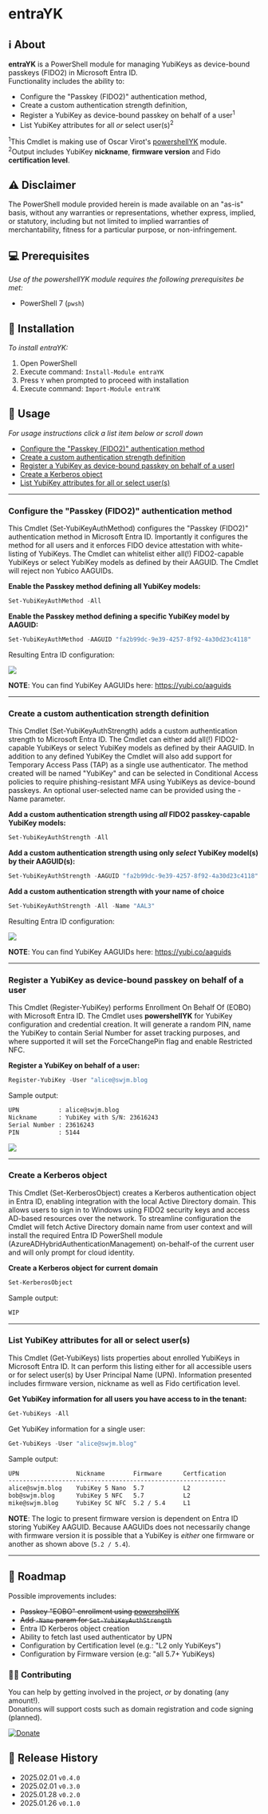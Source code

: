 # entraYK

## ℹ️ About
**entraYK** is a PowerShell module for managing YubiKeys as device-bound passkeys (FIDO2) in Microsoft Entra ID.   
Functionality includes the ability to: 

- Configure the "Passkey (FIDO2)" authentication method,
- Create a custom authentication strength definition,
- Register a YubiKey as device-bound passkey on behalf of a user<sup>1</sup>
- List YubiKey attributes for all _or_ select user(s)<sup>2</sup>

<sup>1</sup>This Cmdlet is making use of Oscar Virot's [powershellYK](https://github.com/virot/powershellYK/) module.   
<sup>2</sup>Output includes YubiKey **nickname**, **firmware version** and Fido **certification level**.

## ⚠️ Disclaimer
The PowerShell module provided herein is made available on an "as-is" basis, without any warranties or representations, whether express, implied, or statutory, including but not limited to implied warranties of merchantability, fitness for a particular purpose, or non-infringement.

## 💻 Prerequisites
_Use of the powershellYK module requires the following prerequisites be met:_
- PowerShell 7 (```pwsh```)

## 💾 Installation
_To install entraYK:_

1. Open PowerShell
2. Execute command: ```Install-Module entraYK```
3. Press ```Y``` when prompted to proceed with installation
4. Execute command: ```Import-Module entraYK```

## 📖 Usage
_For usage instructions click a list item below or scroll down_   

- [Configure the "Passkey (FIDO2)" authentication method](#configure-the-passkey-fido2-authentication-method)    
- [Create a custom authentication strength definition](#create-a-custom-authentication-strength-definition)  
- [Register a YubiKey as device-bound passkey on behalf of a userl](#register-a-yubikey-as-device-bound-passkey-on-behalf-of-a-user)  
- [Create a Kerberos object](#create-a-kerberos-object)  
- [List YubiKey attributes for all or select user(s)](#list-yubikey-attributes-for-all-or-select-users)   

---

### Configure the "Passkey (FIDO2)" authentication method
This Cmdlet (Set-YubiKeyAuthMethod) configures the "Passkey (FIDO2)" authentication method in Microsoft Entra ID. Importantly it configures the method for all users and it enforces FIDO device attestation with white-listing of YubiKeys. The Cmdlet can whitelist either all(!) FIDO2-capable YubiKeys or select YubiKey models as defined by their AAGUID. The Cmdlet will reject non Yubico AAGUIDs.

   
**Enable the Passkey method defining all YubiKey models:**
```powershell
Set-YubiKeyAuthMethod -All
```
**Enable the Passkey method defining a specific YubiKey model by AAGUID:**
```powershell
Set-YubiKeyAuthMethod -AAGUID "fa2b99dc-9e39-4257-8f92-4a30d23c4118"
```
Resulting Entra ID configuration:   

![](/images/Set-YubiKeyAuthMethod.png)

**NOTE**: You can find YubiKey AAGUIDs here: https://yubi.co/aaguids

---

### Create a custom authentication strength definition
This Cmdlet (Set-YubiKeyAuthStrength) adds a custom authentication strength to Microsoft Entra ID. The Cmdlet can either add all(!) FIDO2-capable YubiKeys or select YubiKey models as defined by their AAGUID. In addition to any defined YubiKey the Cmdlet will also add support for Temporary Access Pass (TAP) as a single use authenticator. The method created will be named "YubiKey" and can be selected in Conditional Access policies to require phishing-resistant MFA using YubiKeys as device-bound passkeys. An optional user-selected name can be provided using the -Name parameter.

   
**Add a custom authentication strength using _all_ FIDO2 passkey-capable YubiKey models:**
```powershell
Set-YubiKeyAuthStrength -All
```
**Add a custom authentication strength using only _select_ YubiKey model(s) by their AAGUID(s):**
```powershell
Set-YubiKeyAuthStrength -AAGUID "fa2b99dc-9e39-4257-8f92-4a30d23c4118"
```
**Add a custom authentication strength with your name of choice**
```powershell
Set-YubiKeyAuthStrength -All -Name "AAL3"
```

Resulting Entra ID configuration:   

![](/images/Set-YubiKeyAuthStrength.png)

**NOTE**: You can find YubiKey AAGUIDs here: https://yubi.co/aaguids


---

### Register a YubiKey as device-bound passkey on behalf of a user
This Cmdlet (Register-YubiKey) performs Enrollment On Behalf Of (EOBO) with Microsoft Entra ID. The Cmdlet uses **powershellYK** for YubiKey configuration and credential creation. It will generate a random PIN, name the YubiKey to contain Serial Number for asset tracking purposes, and where supported it will set the ForceChangePin flag and enable Restricted NFC.


**Register a YubiKey on behalf of a user:**
```powershell
Register-YubiKey -User "alice@swjm.blog
```
Sample output:   

```bash
UPN           : alice@swjm.blog
Nickname      : YubiKey with S/N: 23616243
Serial Number : 23616243
PIN           : 5144
```
![](/images/Register-YubiKey.png)

---

### Create a Kerberos object
This Cmdlet (Set-KerberosObject) creates a Kerberos authentication object in Entra ID, enabling integration with the local Active Directory domain. This allows users to sign in to Windows using FIDO2 security keys and access AD-based resources over the network.
To streamline configuration the Cmdlet will fetch Active Directory domain name from user context and will install the required Entra ID PowerShell module (AzureADHybridAuthenticationManagement) on-behalf-of the current user and will only prompt for cloud identity.

**Create a Kerberos object for current domain**
```powershell
Set-KerberosObject
```
Sample output:  
```powershell
WIP
```
---


### List YubiKey attributes for all or select user(s)
This Cmdlet (Get-YubiKeys) lists properties about enrolled YubiKeys in Microsoft Entra ID. It can perform this listing either for all accessible users or for select user(s) by User Principal Name (UPN). Information presented includes firmware version, nickname as well as Fido certification level.


**Get YubiKey information for all users you have access to in the tenant:**
```powershell
Get-YubiKeys -All
```
Get YubiKey information for a single user:
```powershell
Get-YubiKeys -User "alice@swjm.blog" 
```

Sample output:   


```bash
UPN                Nickname        Firmware      Certfication
-------------------------------------------------------------
alice@swjm.blog    YubiKey 5 Nano  5.7           L2
bob@swjm.blog      YubiKey 5 NFC   5.7           L2
mike@swjm.blog     YubiKey 5C NFC  5.2 / 5.4     L1
```
**NOTE**: The logic to present firmware version is dependent on Entra ID storing YubiKey AAGUID.
Because AAGUIDs does not necessarily change with firmware version it is possible that a YubiKey is _either_ one firmware or another as shown above (```5.2 / 5.4```).

---

## 📖 Roadmap
Possible improvements includes:
- ~~Passkey "EOBO" enrollment using [powershellYK](https://github.com/virot/powershellYK)~~
- ~~Add ```-Name``` param for ```Set-YubiKeyAuthStrength```~~
- Entra ID Kerberos object creation
- Ability to fetch last used authenticator by UPN
- Configuration by Certification level (e.g.: "L2 only YubiKeys")
- Configuration by Firmware version (e.g: "all 5.7+ YubiKeys)


### 🥷🏻 Contributing
You can help by getting involved in the project, _or_ by donating (any amount!).   
Donations will support costs such as domain registration and code signing (planned).

[![Donate](https://www.paypalobjects.com/en_US/i/btn/btn_donate_LG.gif)](https://www.paypal.com/donate/?business=RXAPDEYENCPXS&no_recurring=1&item_name=Help+cover+costs+of+the+SWJM+blog+and+app+code+signing%2C+supporting+a+more+secure+future+for+all.&currency_code=USD)

## 📜 Release History
* 2025.02.01 `v0.4.0`
* 2025.02.01 `v0.3.0`
* 2025.01.28 `v0.2.0`
* 2025.01.26 `v0.1.0`
